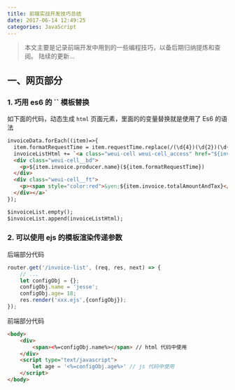 ```yaml
---
title: 前端实战开发技巧总结
date: 2017-06-14 12:49:25
categories: JavaScript
---
```


> 本文主要是记录前端开发中用到的一些编程技巧，以备后期归纳提炼和查阅。
> 陆续的更新...

## 一、网页部分
### 1. 巧用 es6 的 `` 模板替换
如下面的代码，动态生成 `html` 页面元素，里面的的变量替换就是使用了 Es6 的语法
```html
invoiceData.forEach((item)=>{
  item.formatRequestTime = item.requestTime.replace(/(\d{4})(\d{2})(\d{2})/g, '$1-$2-$3').substr(0,10);
  invoiceListHtml += `<a class="weui-cell weui-cell_access" href="${invoiceDetailUrl}?from=web&openId=${openId}&orderNo=${item.orderNo}&termId=${item.termId}&requestTime=${item.requestTime}">
  <div class="weui-cell__bd">
    <p>${item.invoice.producer.name}(${item.formatRequestTime})
  </div>
  <div class="weui-cell__ft">
    <p><span style="color:red">&yen;${item.invoice.totalAmountAndTax}</span>&nbsp;&nbsp;详细</p>
  </div></a>`
});

$invoiceList.empty();
$invoiceList.append(invoiceListHtml);
```

### 2. 可以使用 ejs 的模板渲染传递参数
后端部分代码
```js
router.get('/invoice-list', (req, res, next) => {
	// ...
	let configObj = {};
	configObj.name = 'jesse';
	configObj.age= 18;
	res.render('xxx.ejs',{configObj});
});
```
前端部分代码
```html
<body>
	<div>
		<span><%=configObj.name%></span> // html 代码中使用
	</div>
	<script type="text/javascript">
		let age = '<%=configObj.age%>' // js 代码中使用
	</script>
</body>
```


